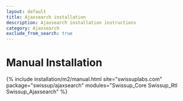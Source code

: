 ```yaml
---
layout: default
title: Ajaxsearch installation
description: Ajaxsearch installation instructions
category: Ajaxsearch
exclude_from_search: true
---
```


# Manual Installation

{% include installation/m2/manual.html site="swissuplabs.com" package="swissup/ajaxsearch" modules="Swissup_Core Swissup_Rtl Swissup_Ajaxsearch" %}

